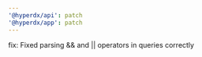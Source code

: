 ```yaml
---
'@hyperdx/api': patch
'@hyperdx/app': patch
---
```


fix: Fixed parsing && and || operators in queries correctly
